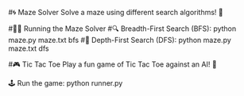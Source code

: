 #🌀 Maze Solver
Solve a maze using different search algorithms! 🏁

#🏃‍♂️ Running the Maze Solver
#🔍 Breadth-First Search (BFS):
        python maze.py maze.txt bfs
#🌲 Depth-First Search (DFS):
        python maze.py maze.txt dfs


      
#🎮 Tic Tac Toe
Play a fun game of Tic Tac Toe against an AI! 🤖

🕹️ Run the game:
        python runner.py
